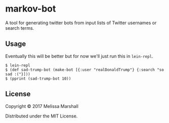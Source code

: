 # markov-bot

A tool for generating twitter bots from input lists of Twitter usernames or search terms.

## Usage

Eventually this will be better but for now we'll just run this in `lein-repl`.

    $ lein-repl
    $ (def sad-trump-bot (make-bot [{:user "realDonaldTrump"} {:search "so sad :("}]))
    $ (pprint (sad-trump-bot 10))

## License

Copyright © 2017 Melissa Marshall

Distributed under the MIT License.
